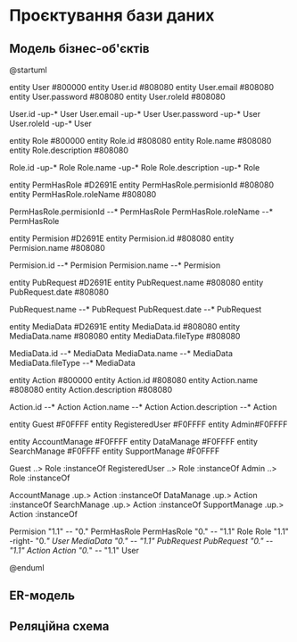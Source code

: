 # Проєктування бази даних

## Модель бізнес-об'єктів

@startuml

entity User #800000
entity User.id #808080
entity User.email #808080
entity User.password #808080
entity User.roleId #808080

User.id -up-* User 
User.email -up-* User 
User.password -up-* User 
User.roleId -up-* User

entity Role #800000
entity Role.id #808080
entity Role.name #808080
entity Role.description #808080

Role.id -up-* Role 
Role.name -up-* Role 
Role.description -up-* Role

entity PermHasRole #D2691E
entity PermHasRole.permisionId #808080
entity PermHasRole.roleName #808080

PermHasRole.permisionId --* PermHasRole 
PermHasRole.roleName --* PermHasRole

entity Permision #D2691E
entity Permision.id #808080
entity Permision.name #808080

Permision.id --* Permision 
Permision.name --* Permision

entity PubRequest #D2691E
entity PubRequest.name #808080
entity PubRequest.date #808080

PubRequest.name --* PubRequest 
PubRequest.date --* PubRequest

entity MediaData #D2691E
entity MediaData.id #808080
entity MediaData.name #808080
entity MediaData.fileType #808080

MediaData.id --* MediaData 
MediaData.name --* MediaData 
MediaData.fileType --* MediaData

entity Action #800000
entity Action.id #808080
entity Action.name #808080
entity Action.description #808080

Action.id --* Action 
Action.name --* Action 
Action.description --* Action

entity Guest #F0FFFF
entity RegisteredUser #F0FFFF
entity Admin#F0FFFF

entity AccountManage #F0FFFF
entity DataManage #F0FFFF
entity SearchManage #F0FFFF
entity SupportManage #F0FFFF

Guest ..> Role :instanceOf 
RegisteredUser ..> Role :instanceOf 
Admin ..> Role :instanceOf

AccountManage .up.> Action :instanceOf 
DataManage .up.> Action :instanceOf 
SearchManage .up.> Action :instanceOf 
SupportManage .up.> Action :instanceOf

Permision "1.1" -- "0." PermHasRole 
PermHasRole "0." -- "1.1" Role 
Role "1.1" -right- "0.*" User
MediaData "0." -- "1.1" PubRequest 
PubRequest "0." -- "1.1" Action
Action "0.*" -- "1.1" User

@enduml

## ER-модель

## Реляційна схема